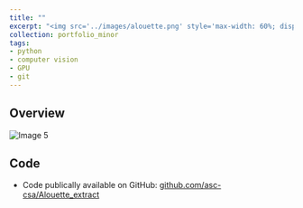 ```yaml
---
title: ""
excerpt: "<img src='../images/alouette.png' style='max-width: 60%; display: inline-block;'>"
collection: portfolio_minor
tags:
- python
- computer vision
- GPU
- git
---
```


## Overview 


<img src="../../images/alouette.png" alt="Image 5" style="max-width: 70%; display: inline-block;">

## Code

- Code publically available on GitHub: [github.com/asc-csa/Alouette_extract](https://github.com/asc-csa/Alouette_extract)
